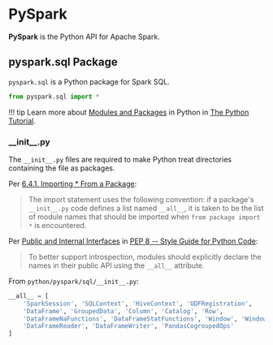 # PySpark

**PySpark** is the Python API for Apache Spark.

## pyspark.sql Package

`pyspark.sql` is a Python package for Spark SQL.

```python
from pyspark.sql import *
```

!!! tip
    Learn more about [Modules and Packages](https://docs.python.org/3/tutorial/modules.html) in Python in [The Python Tutorial](https://docs.python.org/3/tutorial/index.html).

### \_\_init\__.py

The `__init__.py` files are required to make Python treat directories containing the file as packages.

Per [6.4.1. Importing * From a Package](https://docs.python.org/3/tutorial/modules.html#importing-from-a-package):

> The import statement uses the following convention: if a package's `__init__.py` code defines a list named `__all__`, it is taken to be the list of module names that should be imported when `from package import *` is encountered.

Per [Public and Internal Interfaces](https://www.python.org/dev/peps/pep-0008/#public-and-internal-interfaces) in [PEP 8 -- Style Guide for Python Code](https://www.python.org/dev/peps/pep-0008/):

> To better support introspection, modules should explicitly declare the names in their public API using the `__all__` attribute.

From `python/pyspark/sql/__init__.py`:

```python
__all__ = [
    'SparkSession', 'SQLContext', 'HiveContext', 'UDFRegistration',
    'DataFrame', 'GroupedData', 'Column', 'Catalog', 'Row',
    'DataFrameNaFunctions', 'DataFrameStatFunctions', 'Window', 'WindowSpec',
    'DataFrameReader', 'DataFrameWriter', 'PandasCogroupedOps'
]
```
